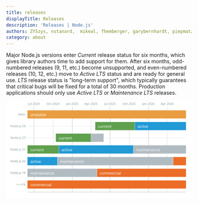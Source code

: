 ```yaml
---
title: releases
displayTitle: Releases
description: 'Releases | Node.js'
authors: ZYSzys, nstanard,  mikeal, fhemberger, garybernhardt, piepmatz, boneskull, bjb568
category: about
---
```


Major Node.js versions enter _Current_ release status for six months, which gives library authors time to add support for them.
After six months, odd-numbered releases (9, 11, etc.) become unsupported, and even-numbered releases (10, 12, etc.) move to _Active LTS_ status and are ready for general use. _LTS_ release status is "long-term support", which typically guarantees that critical bugs will be fixed for a total of 30 months. Production applications should only use _Active LTS_ or _Maintenance LTS_ releases.

![Releases](https://raw.githubusercontent.com/nodejs/Release/main/schedule.svg?sanitize=true)

